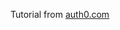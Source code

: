 Tutorial from [auth0.com](https://auth0.com/blog/vue-js-and-lambda-developing-production-ready-apps-part-1/?utm_source=reddit&utm_medium=sc&utm_campaign=vuejs_lambda)
